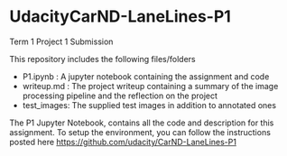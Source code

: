 # UdacityCarND-LaneLines-P1
Term 1 Project 1 Submission

This repository includes the following files/folders


* P1.ipynb : A jupyter notebook containing the assignment and code
* writeup.md : The project writeup containing a summary of the image processing pipeline and the reflection on the project
* test_images: The supplied test images in addition to annotated ones

The P1 Jupyter Notebook, contains all the code and description for this assignment. To setup the environment, you can follow the instructions posted here https://github.com/udacity/CarND-LaneLines-P1




